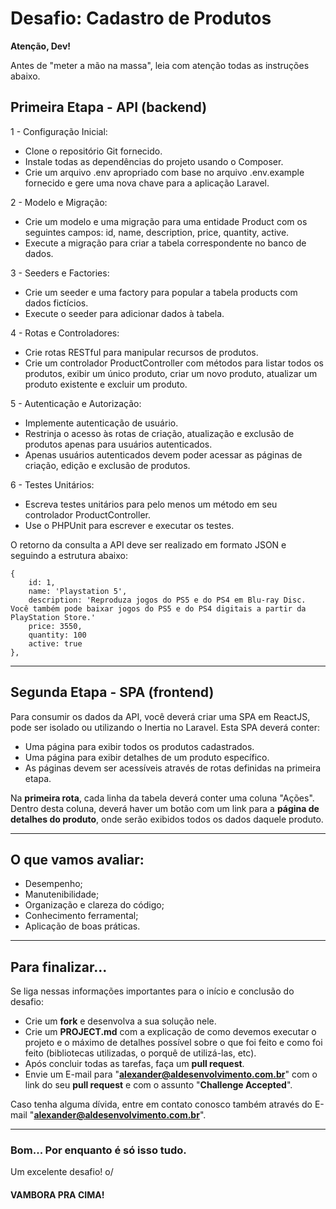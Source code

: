 # Desafio: Cadastro de Produtos

**Atenção, Dev!**

Antes de "meter a mão na massa", leia com atenção todas as instruções abaixo.


## Primeira Etapa - API (backend)
1 - Configuração Inicial:

- Clone o repositório Git fornecido.
- Instale todas as dependências do projeto usando o Composer.
- Crie um arquivo .env apropriado com base no arquivo .env.example fornecido e gere uma nova chave para a aplicação Laravel.

2 - Modelo e Migração:

- Crie um modelo e uma migração para uma entidade Product com os seguintes campos: id, name, description, price, quantity, active.
- Execute a migração para criar a tabela correspondente no banco de dados.

3 - Seeders e Factories:

- Crie um seeder e uma factory para popular a tabela products com dados fictícios.
- Execute o seeder para adicionar dados à tabela.

4 - Rotas e Controladores:

- Crie rotas RESTful para manipular recursos de produtos.
- Crie um controlador ProductController com métodos para listar todos os produtos, exibir um único produto, criar um novo produto, atualizar um produto existente e excluir um produto.

5 - Autenticação e Autorização:

- Implemente autenticação de usuário.
- Restrinja o acesso às rotas de criação, atualização e exclusão de produtos apenas para usuários autenticados.
- Apenas usuários autenticados devem poder acessar as páginas de criação, edição e exclusão de produtos.

6 - Testes Unitários:

- Escreva testes unitários para pelo menos um método em seu controlador ProductController.
- Use o PHPUnit para escrever e executar os testes.

O retorno da consulta a API deve ser realizado em formato JSON e seguindo a estrutura abaixo:

```
{
    id: 1,
    name: 'Playstation 5',
    description: 'Reproduza jogos do PS5 e do PS4 em Blu-ray Disc. Você também pode baixar jogos do PS5 e do PS4 digitais a partir da PlayStation Store.'
    price: 3550, 
    quantity: 100
    active: true    
},
```

___
## Segunda Etapa - SPA (frontend)

Para consumir os dados da API, você deverá criar uma SPA em ReactJS, pode ser isolado ou utilizando o Inertia no Laravel.
Esta SPA deverá conter: 
- Uma página para exibir todos os produtos cadastrados.
- Uma página para exibir detalhes de um produto específico.
- As páginas devem ser acessíveis através de rotas definidas na primeira etapa.

Na **primeira rota**, cada linha da tabela deverá conter uma coluna "Ações".
Dentro desta coluna, deverá haver um botão com um link para a **página de detalhes do produto**, onde serão exibidos todos os dados daquele produto.

___
## **O que vamos avaliar:**

- Desempenho;
- Manutenibilidade;
- Organização e clareza do código;
- Conhecimento ferramental;
- Aplicação de boas práticas.

___
## **Para finalizar...**
Se liga nessas informações importantes para o início e conclusão do desafio:

- Crie um **fork** e desenvolva a sua solução nele.
- Crie um **PROJECT.md** com a explicação de como devemos executar o projeto e o máximo de detalhes possível sobre o que foi feito e como foi feito (bibliotecas utilizadas, o porquê de utilizá-las, etc).
- Após concluir todas as tarefas, faça um **pull request**.
- Envie um E-mail para "**alexander@aldesenvolvimento.com.br**" com o link do seu **pull request** e com o assunto "**Challenge Accepted**".

Caso tenha alguma dívida, entre em contato conosco também através do E-mail "**alexander@aldesenvolvimento.com.br**".
___
### **Bom... Por enquanto é só isso tudo.**

Um excelente desafio! o/
#### **VAMBORA PRA CIMA!**
